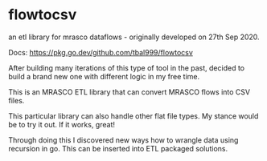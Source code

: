 # flowtocsv
an etl library for mrasco dataflows - originally developed on 27th Sep 2020.

Docs:
https://pkg.go.dev/github.com/tbal999/flowtocsv

After building many iterations of this type of tool in the past, decided to build a brand new one with different logic in my free time.

This is an MRASCO ETL library that can convert MRASCO flows into CSV files.

This particular library can also handle other flat file types. My stance would be to try it out. If it works, great!

Through doing this I discovered new ways how to wrangle data using recursion in go. This can be inserted into ETL packaged solutions.
